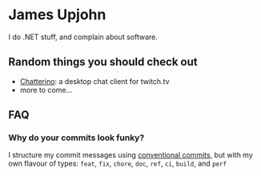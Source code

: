 # James Upjohn

I do .NET stuff, and complain about software.

## Random things you should check out

 - [Chatterino](https://github.com/Chatterino/chatterino2): a desktop chat client for twitch.tv
 - more to come...

## FAQ

### Why do your commits look funky?

I structure my commit messages using [conventional commits](https://www.conventionalcommits.org/en/v1.0.0/), but with my own flavour of types: `feat`, `fix`, `chore`, `doc`, `ref`, `ci`, `build`, and `perf`
